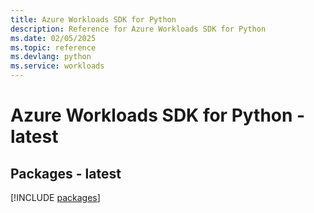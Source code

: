 ```yaml
---
title: Azure Workloads SDK for Python
description: Reference for Azure Workloads SDK for Python
ms.date: 02/05/2025
ms.topic: reference
ms.devlang: python
ms.service: workloads
---
```

# Azure Workloads SDK for Python - latest
## Packages - latest
[!INCLUDE [packages](workloads-index.md)]